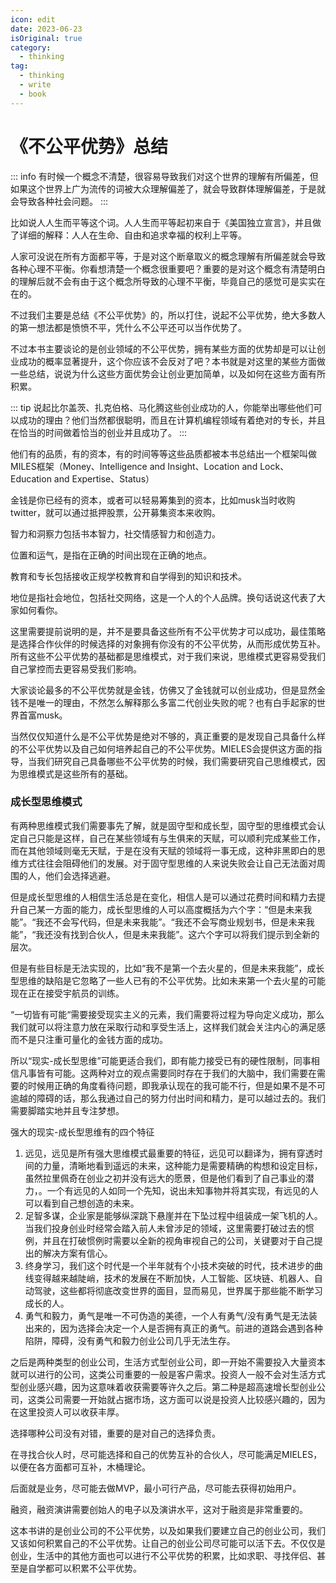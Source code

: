 ```yaml
---
icon: edit
date: 2023-06-23
isOriginal: true
category:
  - thinking
tag:
  - thinking
  - write
  - book
---
```


# 《不公平优势》总结

::: info
有时候一个概念不清楚，很容易导致我们对这个世界的理解有所偏差，但如果这个世界上广为流传的词被大众理解偏差了，就会导致群体理解偏差，于是就会导致各种社会问题。
:::

比如说人人生而平等这个词。人人生而平等起初来自于《美国独立宣言》，并且做了详细的解释：人人在生命、自由和追求幸福的权利上平等。

人家可没说在所有方面都平等，于是对这个断章取义的概念理解有所偏差就会导致各种心理不平衡。你看想清楚一个概念很重要吧？重要的是对这个概念有清楚明白的理解后就不会有由于这个概念所导致的心理不平衡，毕竟自己的感觉可是实实在在的。

不过我们主要是总结《不公平优势》的，所以打住，说起不公平优势，绝大多数人的第一想法都是愤愤不平，凭什么不公平还可以当作优势了。

不过本书主要谈论的是创业领域的不公平优势，拥有某些方面的优势却是可以让创业成功的概率显著提升，这个你应该不会反对了吧？本书就是对这里的某些方面做一些总结，说说为什么这些方面优势会让创业更加简单，以及如何在这些方面有所积累。

::: tip
说起比尔盖茨、扎克伯格、马化腾这些创业成功的人，你能举出哪些他们可以成功的理由？他们当然都很聪明，而且在计算机编程领域有着绝对的专长，并且在恰当的时间做着恰当的创业并且成功了。
:::

他们有的品质，有的资本，有的时间等等这些品质都被本书总结出一个框架叫做MILES框架（Money、Intelligence and Insight、Location and Lock、Education and Expertise、Status）

金钱是你已经有的资本，或者可以轻易筹集到的资本，比如musk当时收购twitter，就可以通过抵押股票，公开募集资本来收购。

智力和洞察力包括书本智力，社交情感智力和创造力。

位置和运气，是指在正确的时间出现在正确的地点。

教育和专长包括接收正规学校教育和自学得到的知识和技术。

地位是指社会地位，包括社交网络，这是一个人的个人品牌。换句话说这代表了大家如何看你。

这里需要提前说明的是，并不是要具备这些所有不公平优势才可以成功，最佳策略是选择合作伙伴的时候选择的对象拥有你没有的不公平优势，从而形成优势互补。所有这些不公平优势的基础都是思维模式，对于我们来说，思维模式更容易受我们自己掌控而去更容易受我们影响。

大家谈论最多的不公平优势就是金钱，仿佛又了金钱就可以创业成功，但是显然金钱不是唯一的理由，不然怎么解释那么多富二代创业失败的呢？也有白手起家的世界首富musk。

当然仅仅知道什么是不公平优势是绝对不够的，真正重要的是发现自己具备什么样的不公平优势以及自己如何培养起自己的不公平优势。MIELES会提供这方面的指导，当我们研究自己具备哪些不公平优势的时候，我们需要研究自己思维模式，因为思维模式是这些所有的基础。

### 成长型思维模式

有两种思维模式我们需要事先了解，就是固守型和成长型，固守型的思维模式会认定自己只能是这样，自己在某些领域有与生俱来的天赋，可以顺利完成某些工作，而在其他领域则毫无天赋，于是在没有天赋的领域将一事无成，这种非黑即白的思维方式往往会阻碍他们的发展。对于固守型思维的人来说失败会让自己无法面对周围的人，他们会选择逃避。

但是成长型思维的人相信生活总是在变化，相信人是可以通过花费时间和精力去提升自己某一方面的能力，成长型思维的人可以高度概括为六个字：“但是未来我能”。“我还不会写代码，但是未来我能”。“我还不会写商业规划书，但是未来我能”，“我还没有找到合伙人，但是未来我能”。这六个字可以将我们提示到全新的层次。

但是有些目标是无法实现的，比如“我不是第一个去火星的，但是未来我能”，成长型思维的缺陷是它忽略了一些人已有的不公平优势。比如未来第一个去火星的可能现在正在接受宇航员的训练。

“一切皆有可能“需要接受现实主义的元素，我们需要将过程为导向定义成功，那么我们就可以将注意力放在采取行动和享受生活上，这样我们就会关注内心的满足感而不是只注重可量化的金钱方面的成功。

所以“现实-成长型思维”可能更适合我们，即有能力接受已有的硬性限制，同事相信凡事皆有可能。这两种对立的观点需要同时存在于我们的大脑中，我们需要在需要的时候用正确的角度看待问题，即我承认现在的我可能不行，但是如果不是不可逾越的障碍的话，那么我通过自己的努力付出时间和精力，是可以越过去的。我们需要脚踏实地并且专注梦想。

强大的现实-成长型思维有的四个特征

1. 远见，远见是所有强大思维模式最重要的特征，远见可以翻译为，拥有穿透时间的力量，清晰地看到遥远的未来，这种能力是需要精确的构想和设定目标，虽然拉里佩奇在创业之初并没有远大的愿景，但是他们看到了自己事业的潜力，。一个有远见的人如同一个先知，说出未知事物并将其实现，有远见的人可以看到自己想创造的未来。
2. 足智多谋，企业家是能够纵深跳下悬崖并在下坠过程中组装成一架飞机的人。当我们投身创业时经常会踏入前人未曾涉足的领域，这里需要打破过去的惯例，并且在打破惯例时需要以全新的视角审视自己的公司，关键要对于自己提出的解决方案有信心。
3. 终身学习，我们这个时代是一个半年就有个小技术突破的时代，技术进步的曲线变得越来越陡峭，技术的发展在不断加快，人工智能、区块链、机器人、自动驾驶，这些都将彻底改变世界的面目，显而易见，世界属于那些能不断学习成长的人。
4. 勇气和毅力，勇气是唯一不可伪造的美德，一个人有勇气/没有勇气是无法装出来的，因为选择会决定一个人是否拥有真正的勇气。前进的道路会遇到各种陷阱，障碍，没有勇气和毅力创业公司几乎无法生存。

之后是两种类型的创业公司，生活方式型创业公司，即一开始不需要投入大量资本就可以进行的公司，这类公司重要的一般是客户需求。投资人一般不会对生活方式型创业感兴趣，因为这意味着收获需要等许久之后。第二种是超高速增长型创业公司，这类公司需要一开始就占据市场，这方面可以说是投资人比较感兴趣的，因为在这里投资人可以收获丰厚。

选择哪种公司没有对错，重要的是对自己的选择负责。

在寻找合伙人时，尽可能选择和自己的优势互补的合伙人，尽可能满足MIELES，以便在各方面都可互补，木桶理论。

后面就是业务，尽可能去做MVP，最小可行产品，尽可能去获得初始用户。

融资，融资演讲需要创始人的电子以及演讲水平，这对于融资是非常重要的。

这本书讲的是创业公司的不公平优势，以及如果我们要建立自己的创业公司，我们又该如何积累自己的不公平优势。让自己的创业公司尽可能可以活下去。不仅仅是创业，生活中的其他方面也可以进行不公平优势的积累，比如求职、寻找伴侣、甚至是自学都可以积累不公平优势。
